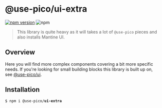 # @use-pico/ui-extra

[![npm version](https://badge.fury.io/js/@use-pico%2Fui-extra.svg)](https://badge.fury.io/js/@use-pico%2Fui-extra)
![npm](https://img.shields.io/npm/dw/%40use-pico/ui-extra)

> This library is quite heavy as it will takes a lot of `@use-pico` pieces and also
> installs Mantine UI.

## Overview

Here you will find more complex components covering a bit more specific needs. If you're looking for small building blocks this
library is built up on, see [@use-pico/ui](ui.md).

## Installation

<tabs>
    <tab title="npm">
        <code>$ npm i @use-pico/<b>ui-extra</b></code>
    </tab>
</tabs>
